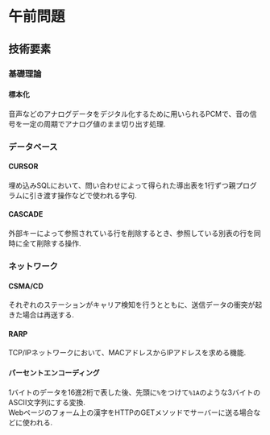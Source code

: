 # 午前問題
## 技術要素

### 基礎理論
#### 標本化
音声などのアナログデータをデジタル化するために用いられるPCMで、音の信号を一定の周期でアナログ値のまま切り出す処理.  



### データベース
#### CURSOR
埋め込みSQLにおいて、問い合わせによって得られた導出表を1行ずつ親プログラムに引き渡す操作などで使われる字句.  

#### CASCADE
外部キーによって参照されている行を削除するとき、参照している別表の行を同時に全て削除する操作.  


### ネットワーク
#### CSMA/CD
それぞれのステーションがキャリア検知を行うとともに、送信データの衝突が起きた場合は再送する.  

#### RARP
TCP/IPネットワークにおいて、MACアドレスからIPアドレスを求める機能.  

#### パーセントエンコーディング
1バイトのデータを16進2桁で表した後、先頭に`%`をつけて`%1A`のような3バイトのASCII文字列にする変換.  
Webページのフォーム上の漢字をHTTPのGETメソッドでサーバーに送る場合などに使われる.  

